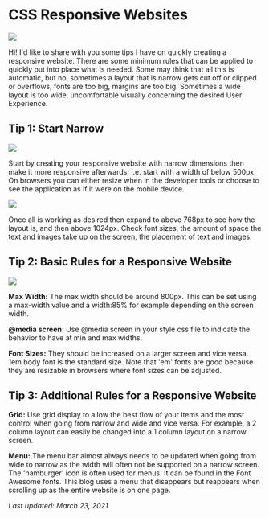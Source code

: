 # CSS Responsive Websites
![](https://i.imgur.com/2zs7ABk.jpg)

Hi! I'd like to share with you some tips I have on quickly creating a responsive website. There are some minimum rules that can be applied to quickly put into place what is needed. Some may think that all this is automatic, but no, sometimes a layout that is narrow gets cut off or clipped or overflows, fonts are too big, margins are too big. Sometimes a wide layout is too wide, uncomfortable visually concerning the desired User Experience.

## Tip 1: Start Narrow
![](https://i.imgur.com/nWpiMSb.jpg)


Start by creating your responsive website with narrow dimensions then make it more responsive afterwards; i.e. start with a width of below 500px. On browsers you can either resize when in the developer tools or choose to see the application as if it were on the mobile device.

![](https://i.imgur.com/9paQXpt.jpg)

Once all is working as desired then expand to above 768px to see how the layout is, and then above 1024px. Check font sizes, the amount of space the text and images take up on the screen, the placement of text and images.


## Tip 2: Basic Rules for a Responsive Website
![](https://i.imgur.com/fjn0ySO.png)

**Max Width:** The max width should be around 800px. This can be set using a max-width value and a width:85% for example depending on the screen width.

**@media screen:** Use @media screen in your style css file to indicate the behavior to have at min and max widths.

**Font Sizes:** They should be increased on a larger screen and vice versa. 1em body font is the standard size. Note that 'em' fonts are good because they are resizable in browsers where font sizes can be adjusted.


## Tip 3: Additional Rules for a Responsive Website
**Grid:** Use grid display to allow the best flow of your items and the most control when going from narrow and wide and vice versa. For example, a 2 column layout can easily be changed into a 1 column layout on a narrow screen.

**Menu:** The menu bar almost always needs to be updated when going from wide to narrow as the width will often not be supported on a narrow screen. The 'hamburger' icon is often used for menus. It can be found in the Font Awesome fonts.  This blog uses a menu that disappears but reappears when scrolling up as the entire website is on one page.

*Last updated: March 23, 2021*